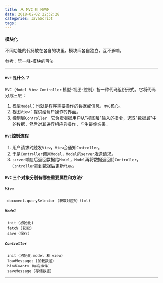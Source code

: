 ```yaml
---
title: 从 MVC 到 MVVM
date: 2018-02-02 22:32:28
categories: JavaScript
tags:
---
```


#### 模块化
不同功能的代码放在各自的块里，模块间各自独立，互不影响。

参考：[阮一峰-模块的写法](http://www.ruanyifeng.com/blog/2012/10/javascript_module.html)

---

#### `MVC` 是什么？
`MVC`（`Model View Controller` 模型-视图-控制）指一种代码组织形式。它将代码分成三层：

1. 模型`Model`：也就是程序需要操作的数据或信息。`MVC`核心。
2. 视图`View`：提供给用户操作的界面。
3. 控制层`Controller`：它负责根据用户从"视图层"输入的指令，选取"数据层"中的数据，然后对其进行相应的操作，产生最终结果。


#### `MVC`控制流程	 
1. 用户请求时触发`View`，`View`会通知`Controller`。
2. 于是`Controller`调用`Model`，`Model`向`server`发送请求。
3. `server`响应后返回数据给`Model`，`Model`再将数据返回给`Controller`，`Controller`拿到数据后更新`View`。


#### `MVC` 三个对象分别有哪些重要属性和方法?
##### `View`
	
	 document.querySelector (获取对应的 html)
	
##### `Model`

	 init (初始化)
	 fetch (获取)
	 save (保存) 

##### `Controller`  

	 init (初始化 model 和 view)
	 loadMessages (加载数据)
	 bindEvents (绑定事件)
	 saveMessage (存储数据)
 
---